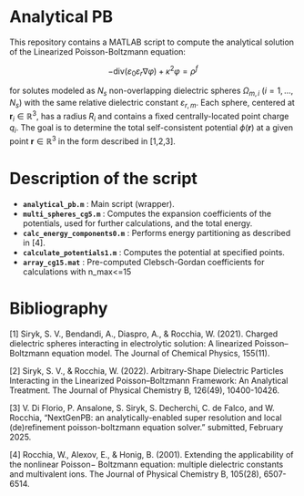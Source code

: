 # Analytical PB

This repository contains a MATLAB script to compute the analytical solution of the Linearized Poisson-Boltzmann equation:

$$
-\mathrm{div} \left( \varepsilon_0 \varepsilon_r \nabla \varphi \right) + \kappa^2 \varphi = \rho^f
$$

for solutes modeled as $N_s$ non-overlapping dielectric spheres $\Omega_{m,i}$ ($i=1,\ldots,N_s$) with the same relative dielectric constant $\varepsilon_{r,m}$. Each sphere, centered at $\mathbf r_i\in\mathbb R^3$, has a radius $R_i$ and contains a fixed centrally-located point charge $q_i$.  The goal is to determine the total self-consistent potential  $\phi(\mathbf r)$  at a given point $\mathbf r\in\mathbb R^3$ in the form described in [1,2,3].

# Description of the script

- **`analytical_pb.m`** :   Main script (wrapper).
- **`multi_spheres_cg5.m`** :   Computes the expansion coefficients of the potentials, used for further calculations, and the total energy.
- **`calc_energy_components0.m`** :   Performs energy partitioning as described in [4].
- **`calculate_potentials1.m`** :   Computes the potential at specified points.
- **`array_cg15.mat`** :   Pre-computed Clebsch-Gordan coefficients for calculations with n_max<=15

# Bibliography

[1] Siryk, S. V., Bendandi, A., Diaspro, A., & Rocchia, W. (2021). Charged dielectric spheres interacting in electrolytic solution: A linearized Poisson–Boltzmann equation model. The Journal of Chemical Physics, 155(11).

[2] Siryk, S. V., & Rocchia, W. (2022). Arbitrary-Shape Dielectric Particles Interacting in the Linearized Poisson–Boltzmann Framework: An Analytical Treatment. The Journal of Physical Chemistry B, 126(49), 10400-10426.

[3] V. Di Florio, P. Ansalone, S. Siryk, S. Decherchi, C. de Falco, and W. Rocchia, “NextGenPB: an analytically-enabled super resolution and local (de)refinement poisson-boltzmann equation solver.” submitted, February 2025.

[4] Rocchia, W., Alexov, E., & Honig, B. (2001). Extending the applicability of the nonlinear Poisson− Boltzmann equation: multiple dielectric constants and multivalent ions. The Journal of Physical Chemistry B, 105(28), 6507-6514.
